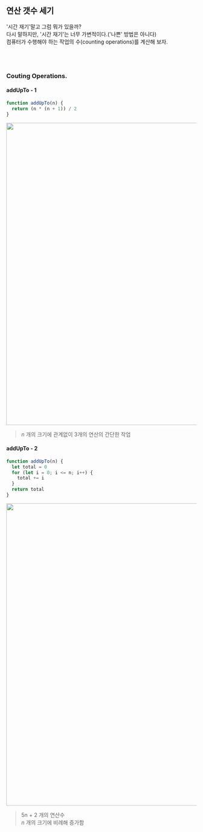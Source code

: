 ## 연산 갯수 세기

'시간 재기'말고 그럼 뭐가 있을까?<br />
다시 말하지만, '시간 재기'는 너무 가변적이다.('나쁜' 방법은 아니다)<br />
컴퓨터가 수행해야 하는 작업의 수(counting operations)를 계산해 보자.<br />
<br />

<br />

### Couting Operations.

#### addUpTo - 1
```js
function addUpTo(n) {
  return (n * (n + 1)) / 2
}
```

<img width="800" src="https://user-images.githubusercontent.com/19165916/208287666-7dbf99da-4fd5-4a4a-8c05-4692ef2da40e.png"><br />

> *n* 개의 크기에 관계없이 3개의 연산의 간단한 작업

#### addUpTo - 2

```js
function addUpTo(n) {
  let total = 0
  for (let i = 0; i <= n; i++) {
    total += i
  }
  return total
}
```

<img width="800" src="https://user-images.githubusercontent.com/19165916/208287755-e0d72f2d-aaf8-4065-9f02-a78832c931f4.png"><br />

> 5n + 2 개의 연산수<br /> 
> *n* 개의 크기에 비례해 증가함
